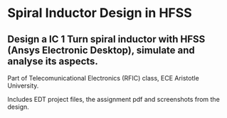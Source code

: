 # Spiral Inductor Design in HFSS

## Design a IC 1 Turn spiral inductor with HFSS (Ansys Electronic Desktop), simulate and analyse its aspects.

Part of Telecomunicational Electronics (RFIC) class, ECE Aristotle University.

Includes EDT project files, the assignment pdf and screenshots from the design.


 